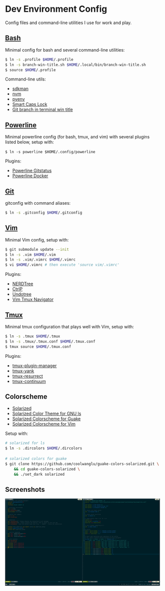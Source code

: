 # Dev Environment Config

Config files and command-line utilities I use for work and play.

## [Bash](https://www.gnu.org/software/bash)

Minimal config for bash and several command-line utilities:

```bash
$ ln -s .profile $HOME/.profile
$ ln -s branch-win-title.sh $HOME/.local/bin/branch-win-title.sh
$ source $HOME/.profile
```

Command-line utils:

- [sdkman](https://github.com/sdkman/sdkman-cli)
- [nvm](https://github.com/nvm-sh/nvm)
- [pyenv](https://github.com/pyenv/pyenv)
- [Smart Caps Lock](https://gist.github.com/tanyuan/55bca522bf50363ae4573d4bdcf06e2e)
- [Git branch in terminal win title](https://github.com/j4ckofalltrades/terminal-branch-win-title)

## [Powerline](https://github.com/powerline/powerline)

Minimal powerline config (for bash, tmux, and vim) with several plugins listed below, setup with:

`$ ln -s powerline $HOME/.config/powerline`

Plugins:

- [Powerline Gitstatus](https://github.com/jaspernbrouwer/powerline-gitstatus)
- [Powerline Docker](https://github.com/adrianmo/powerline-docker)

## [Git](https://git-scm.com)

gitconfig with command aliases:

```bash
$ ln -s .gitconfig $HOME/.gitconfig
```

## [Vim](https://github.com/vim/vim)

Minimal Vim config, setup with:

```bash
$ git submodule update --init
$ ln -s .vim $HOME/.vim
$ ln -s .vim/.vimrc $HOME/.vimrc
$ vi $HOME/.vimrc # then execute 'source vim/.vimrc'
```

Plugins:

- [NERDTree](https://github.com/preservim/nerdtree)
- [CtrlP](https://github.com/kien/ctrlp.vim)
- [Undotree](https://github.com/mbbill/undotree)
- [Vim Tmux Navigator](https://github.com/christoomey/vim-tmux-navigator)

## [Tmux](https://github.com/tmux/tmux)

Minimal tmux configuration that plays well with Vim, setup with:

```bash
$ ln -s .tmux $HOME/.tmux
$ ln -s .tmux/.tmux.conf $HOME/.tmux.conf
$ tmux source $HOME/.tmux.conf
```

Plugins:

- [tmux-plugin-manager](https://github.com/tmux-plugins/tpm)
- [tmux-yank](https://github.com/tmux-plugins/tmux-yank)
- [tmux-resurrect](https://github.com/tmux-plugins/tmux-resurrect)
- [tmux-continuum](https://github.com/tmux-plugins/tmux-continuum)

## Colorscheme

- [Solarized](https://github.com/altercation/solarized)
- [Solarized Color Theme for GNU ls](https://github.com/seebi/dircolors-solarized)
- [Solarized Colorscheme for Guake](https://github.com/coolwanglu/guake-colors-solarized)
- [Solarized Colorscheme for Vim](https://github.com/altercation/vim-colors-solarized)

Setup with:

```bash
# solarized for ls
$ ln -s .dircolors $HOME/.dircolors

# solarized colors for guake
$ git clone https://github.com/coolwanglu/guake-colors-solarized.git \
    && cd guake-colors-solarized \
    && ./set_dark solarized
```

## Screenshots

![](env.png)
